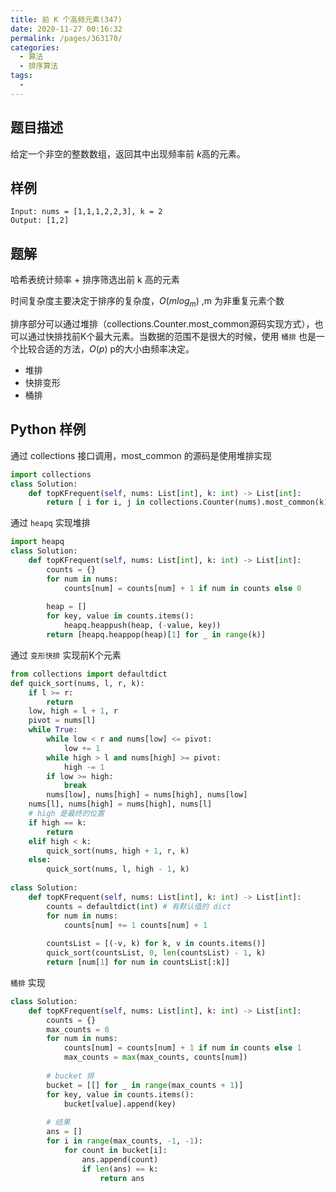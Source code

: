 ```yaml
---
title: 前 K 个高频元素(347)
date: 2020-11-27 00:16:32
permalink: /pages/363170/
categories:
  - 算法
  - 排序算法
tags:
  - 
---
```


## 题目描述

给定一个非空的整数数组，返回其中出现频率前 *k*高的元素。

## 样例

```
Input: nums = [1,1,1,2,2,3], k = 2
Output: [1,2]
```

## 题解

哈希表统计频率 + 排序筛选出前 k 高的元素 

时间复杂度主要决定于排序的复杂度，$O(mlog_m)$ ,m 为非重复元素个数

排序部分可以通过堆排（collections.Counter.most_common源码实现方式），也可以通过快排找前K个最大元素。当数据的范围不是很大的时候，使用 `桶排` 也是一个比较合适的方法，$O(p)$ p的大小由频率决定。

- 堆排
- 快排变形
- 桶排

## Python 样例

通过 collections 接口调用，most_common 的源码是使用堆排实现

```python
import collections
class Solution:
    def topKFrequent(self, nums: List[int], k: int) -> List[int]:
        return [ i for i, j in collections.Counter(nums).most_common(k)]
```

通过 `heapq` 实现堆排

```python
import heapq
class Solution:
    def topKFrequent(self, nums: List[int], k: int) -> List[int]:
        counts = {}
        for num in nums:
            counts[num] = counts[num] + 1 if num in counts else 0
        
        heap = []
        for key, value in counts.items():
            heapq.heappush(heap, (-value, key))
        return [heapq.heappop(heap)[1] for _ in range(k)]
```

通过 `变形快排` 实现前K个元素

```python
from collections import defaultdict
def quick_sort(nums, l, r, k):
    if l >= r:
        return 
    low, high = l + 1, r 
    pivot = nums[l]
    while True:
        while low < r and nums[low] <= pivot:
            low += 1
        while high > l and nums[high] >= pivot:
            high -= 1
        if low >= high:
            break 
        nums[low], nums[high] = nums[high], nums[low]
    nums[l], nums[high] = nums[high], nums[l]
    # high 是最终的位置 
    if high == k:
        return 
    elif high < k: 
        quick_sort(nums, high + 1, r, k)
    else:
        quick_sort(nums, l, high - 1, k)
		
class Solution:
    def topKFrequent(self, nums: List[int], k: int) -> List[int]:
        counts = defaultdict(int) # 有默认值的 dict
        for num in nums:
            counts[num] += 1 counts[num] + 1 
        
        countsList = [(-v, k) for k, v in counts.items()]
        quick_sort(countsList, 0, len(countsList) - 1, k)
        return [num[1] for num in countsList[:k]]
```

 `桶排` 实现

```python
class Solution:
    def topKFrequent(self, nums: List[int], k: int) -> List[int]:
        counts = {}
        max_counts = 0
        for num in nums:
            counts[num] = counts[num] + 1 if num in counts else 1
            max_counts = max(max_counts, counts[num])
        
        # bucket 排
        bucket = [[] for _ in range(max_counts + 1)]
        for key, value in counts.items():
            bucket[value].append(key)
        
        # 结果
        ans = []
        for i in range(max_counts, -1, -1):
            for count in bucket[i]:
                ans.append(count) 
                if len(ans) == k:
                    return ans 
```

